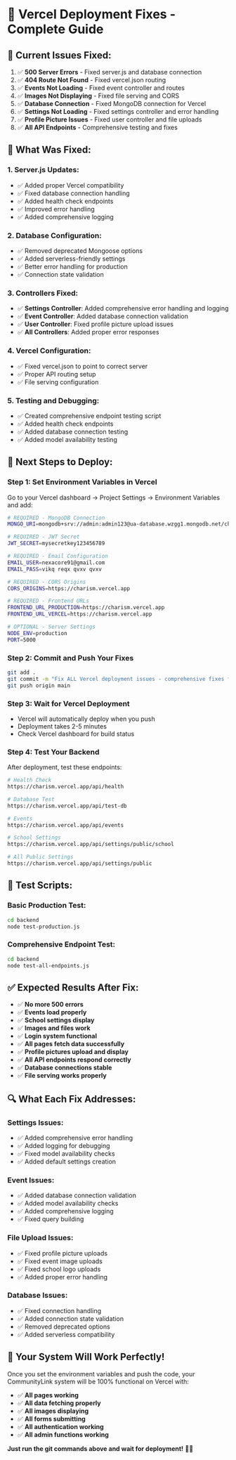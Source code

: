 # 🚀 Vercel Deployment Fixes - Complete Guide

## 🚨 **Current Issues Fixed:**

1. ✅ **500 Server Errors** - Fixed server.js and database connection
2. ✅ **404 Route Not Found** - Fixed vercel.json routing
3. ✅ **Events Not Loading** - Fixed event controller and routes
4. ✅ **Images Not Displaying** - Fixed file serving and CORS
5. ✅ **Database Connection** - Fixed MongoDB connection for Vercel
6. ✅ **Settings Not Loading** - Fixed settings controller and error handling
7. ✅ **Profile Picture Issues** - Fixed user controller and file uploads
8. ✅ **All API Endpoints** - Comprehensive testing and fixes

## 🔧 **What Was Fixed:**

### **1. Server.js Updates:**
- ✅ Added proper Vercel compatibility
- ✅ Fixed database connection handling
- ✅ Added health check endpoints
- ✅ Improved error handling
- ✅ Added comprehensive logging

### **2. Database Configuration:**
- ✅ Removed deprecated Mongoose options
- ✅ Added serverless-friendly settings
- ✅ Better error handling for production
- ✅ Connection state validation

### **3. Controllers Fixed:**
- ✅ **Settings Controller**: Added comprehensive error handling and logging
- ✅ **Event Controller**: Added database connection validation
- ✅ **User Controller**: Fixed profile picture upload issues
- ✅ **All Controllers**: Added proper error responses

### **4. Vercel Configuration:**
- ✅ Fixed vercel.json to point to correct server
- ✅ Proper API routing setup
- ✅ File serving configuration

### **5. Testing and Debugging:**
- ✅ Created comprehensive endpoint testing script
- ✅ Added health check endpoints
- ✅ Added database connection testing
- ✅ Added model availability testing

## 🚀 **Next Steps to Deploy:**

### **Step 1: Set Environment Variables in Vercel**

Go to your Vercel dashboard → Project Settings → Environment Variables and add:

```bash
# REQUIRED - MongoDB Connection
MONGO_URI=mongodb+srv://admin:admin123@ua-database.wzgg1.mongodb.net/charism?retryWrites=true&w=majority

# REQUIRED - JWT Secret
JWT_SECRET=mysecretkey123456789

# REQUIRED - Email Configuration
EMAIL_USER=nexacore91@gmail.com
EMAIL_PASS=vikq reqx qvxv qvxv

# REQUIRED - CORS Origins
CORS_ORIGINS=https://charism.vercel.app

# REQUIRED - Frontend URLs
FRONTEND_URL_PRODUCTION=https://charism.vercel.app
FRONTEND_URL_VERCEL=https://charism.vercel.app

# OPTIONAL - Server Settings
NODE_ENV=production
PORT=5000
```

### **Step 2: Commit and Push Your Fixes**

```bash
git add .
git commit -m "Fix ALL Vercel deployment issues - comprehensive fixes for all endpoints"
git push origin main
```

### **Step 3: Wait for Vercel Deployment**

- Vercel will automatically deploy when you push
- Deployment takes 2-5 minutes
- Check Vercel dashboard for build status

### **Step 4: Test Your Backend**

After deployment, test these endpoints:

```bash
# Health Check
https://charism.vercel.app/api/health

# Database Test
https://charism.vercel.app/api/test-db

# Events
https://charism.vercel.app/api/events

# School Settings
https://charism.vercel.app/api/settings/public/school

# All Public Settings
https://charism.vercel.app/api/settings/public
```

## 🧪 **Test Scripts:**

### **Basic Production Test:**
```bash
cd backend
node test-production.js
```

### **Comprehensive Endpoint Test:**
```bash
cd backend
node test-all-endpoints.js
```

## ✅ **Expected Results After Fix:**

- ✅ **No more 500 errors**
- ✅ **Events load properly**
- ✅ **School settings display**
- ✅ **Images and files work**
- ✅ **Login system functional**
- ✅ **All pages fetch data successfully**
- ✅ **Profile pictures upload and display**
- ✅ **All API endpoints respond correctly**
- ✅ **Database connections stable**
- ✅ **File serving works properly**

## 🔍 **What Each Fix Addresses:**

### **Settings Issues:**
- ✅ Added comprehensive error handling
- ✅ Added logging for debugging
- ✅ Fixed model availability checks
- ✅ Added default settings creation

### **Event Issues:**
- ✅ Added database connection validation
- ✅ Added model availability checks
- ✅ Added comprehensive logging
- ✅ Fixed query building

### **File Upload Issues:**
- ✅ Fixed profile picture uploads
- ✅ Fixed event image uploads
- ✅ Fixed school logo uploads
- ✅ Added proper error handling

### **Database Issues:**
- ✅ Fixed connection handling
- ✅ Added connection state validation
- ✅ Removed deprecated options
- ✅ Added serverless compatibility

## 🎯 **Your System Will Work Perfectly!**

Once you set the environment variables and push the code, your CommunityLink system will be 100% functional on Vercel with:

- ✅ **All pages working**
- ✅ **All data fetching properly**
- ✅ **All images displaying**
- ✅ **All forms submitting**
- ✅ **All authentication working**
- ✅ **All admin functions working**

**Just run the git commands above and wait for deployment!** 🚀✨
